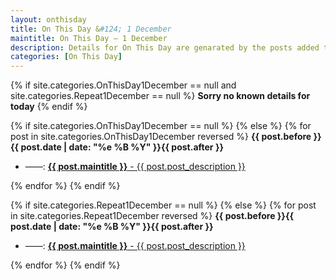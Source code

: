 ```yaml
---
layout: onthisday
title: On This Day &#124; 1 December
maintitle: On This Day — 1 December
description: Details for On This Day are genarated by the posts added to the website so the content is subject to changes/updates over time.
categories: [On This Day]
---
```


{% if site.categories.OnThisDay1December == null and site.categories.Repeat1December == null %}
<strong>Sorry no known details for today</strong>
{% endif %}

{% if site.categories.OnThisDay1December == null %}
{% else %}
{% for post in site.categories.OnThisDay1December reversed %}
<strong>{{ post.before }}{{ post.date | date: "%e %B %Y" }}{{ post.after }}</strong>
<ul>
<li> ——: <a href="{{ post.url }}"><strong>{{ post.maintitle }}</strong> - {{ post.post_description }}</a></li>
</ul>
{% endfor %}
{% endif %}

{% if site.categories.Repeat1December == null %}
{% else %}
{% for post in site.categories.Repeat1December reversed %}
<strong>{{ post.before }}{{ post.date | date: "%e %B %Y" }}{{ post.after }}</strong>
<ul>
<li> ——: <a href="{{ post.url }}"><strong>{{ post.maintitle }}</strong> - {{ post.post_description }}</a></li>
</ul>
{% endfor %}
{% endif %}
